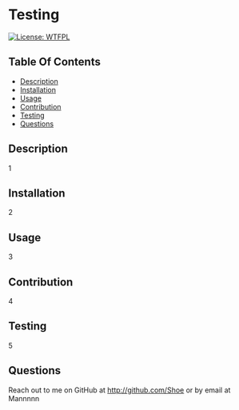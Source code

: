 
# Testing  
[![License: WTFPL](https://img.shields.io/badge/License-WTFPL-brightgreen.svg)](http://www.wtfpl.net/about/)  
## Table Of Contents  
- [Description](#description)  
- [Installation](#installation)  
- [Usage](#usage)  
- [Contribution](#contribution)  
- [Testing](#testing)  
- [Questions](#questions)  
## Description  
1  
## Installation  
2  
## Usage   
3  
## Contribution    
4  
## Testing  
5  
## Questions  
Reach out to me on GitHub at http://github.com/Shoe or by email at Mannnnn  
